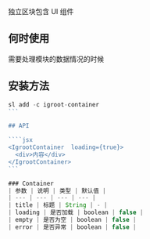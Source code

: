 独立区块包含 UI 组件

## 何时使用
需要处理模块的数据情况的时候

## 安装方法
````jsx
sl add -c igroot-container
```

## API

````jsx
<IgrootContainer  loading={true}>
  <div>内容</div>
</IgrootContainer>
```

### Container
| 参数 | 说明 | 类型 | 默认值 |
| --- | --- | --- | --- |
| title | 标题 | String | - |
| loading | 是否加载 | boolean | false |
| empty | 是否为空 | boolean | false |
| error | 是否异常 | boolean | false |
